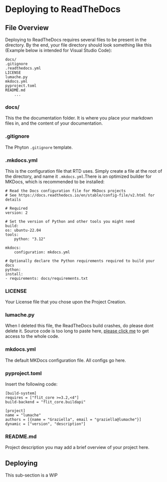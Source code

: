 # Deploying to ReadTheDocs

## File Overview

Deploying to ReadTheDocs requires several files to be present in the directory. By the end, your file directory should look something like this (Example below is intended for Visual Studio Code):

```text
docs/
.gitignore
.readthedocs.yml
LICENSE
lumache.py
mkdocs.yml
pyproject.toml
README.md
    ...
```

### docs/

This the the documentation folder. It is where you place your markdown files in, and the content of your documentation.

### .gitignore

The Phyton ```.gitignore``` template.

### .mkdocs.yml

This is the configuration file that RTD uses. Simply create a file at the root of the directory, and name it ```.mkdocs.yml```.There is an optimized builder for MKDocs, which is recommended to be installed:

    # Read the Docs configuration file for MkDocs projects
    # See https://docs.readthedocs.io/en/stable/config-file/v2.html for details

    # Required
    version: 2

    # Set the version of Python and other tools you might need
    build:
    os: ubuntu-22.04
    tools:
        python: "3.12"

    mkdocs:
        configuration: mkdocs.yml

    # Optionally declare the Python requirements required to build your docs
    python:
    install:
    - requirements: docs/requirements.txt

### LICENSE

Your License file that you chose upon the Project Creation.

### lumache.py

When I deleted this file, the ReadTheDocs build crashes, do please dont delete it. Source code is too long to paste here, [please click me](https://github.com/readthedocs-examples/example-mkdocs-basic/blob/main/lumache.py) to get access to the whole code.

### mkdocs.yml

The default MKDocs configuration file. All configs go here.

### pyproject.toml

Insert the following code:

    [build-system]
    requires = ["flit_core >=3.2,<4"]
    build-backend = "flit_core.buildapi"

    [project]
    name = "lumache"
    authors = [{name = "Graziella", email = "graziella@lumache"}]
    dynamic = ["version", "description"]

### README.md

Project description you may add a brief overview of your project here.

## Deploying

This sub-section is a WIP